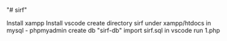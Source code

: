 "# sirf" 

Install xampp
Install vscode
create directory sirf under xampp/htdocs
in mysql - phpmyadmin create db "sirf-db"
import sirf.sql 
in vscode run 1.php



